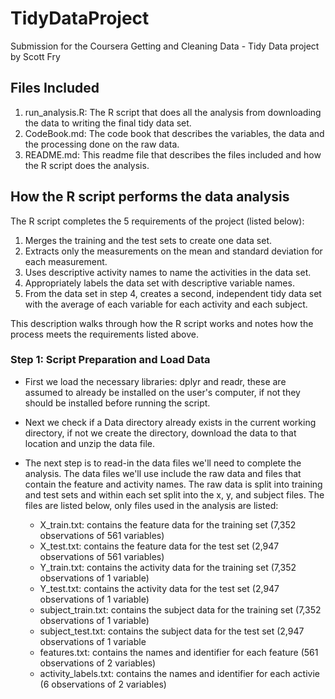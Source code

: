 # TidyDataProject

  Submission for the Coursera Getting and Cleaning Data - Tidy Data project by Scott Fry

## Files Included

  1. run_analysis.R: The R script that does all the analysis from downloading the data to writing the final tidy data set.
  2. CodeBook.md: The code book that describes the variables, the data and the processing done on the raw data.
  3. README.md: This readme file that describes the files included and how the R script does the analysis.

## How the R script performs the data analysis

  The R script completes the 5 requirements of the project (listed below):
  
  1. Merges the training and the test sets to create one data set.
  2. Extracts only the measurements on the mean and standard deviation for each measurement.
  3. Uses descriptive activity names to name the activities in the data set.
  4. Appropriately labels the data set with descriptive variable names.
  5. From the data set in step 4, creates a second, independent tidy data set with the average of each variable for each activity and each      subject.
 
This description walks through how the R script works and notes how the process meets the requirements listed above.

### Step 1: Script Preparation and Load Data

  * First we load the necessary libraries: dplyr and readr, these are assumed to already be installed on the user's computer, if not they should be installed before running the script.

  * Next we check if a Data directory already exists in the current working directory, if not we create the directory, download the data to that location and unzip the data file.

  * The next step is to read-in the data files we'll need to complete the analysis.  The data files we'll use include the raw data and files that contain the feature and activity names.  The raw data is split into training and test sets and within each set split into the x, y, and subject files.  The files are listed below, only files used in the analysis are listed:

    - X_train.txt: contains the feature data for the training set (7,352 observations of 561 variables)
    - X_test.txt: contains the feature data for the test set (2,947 observations of 561 variables)
    - Y_train.txt: contains the activity data for the training set (7,352 observations of 1 variable)
    - Y_test.txt: contains the activity data for the test set (2,947 observations of 1 variable)
    - subject_train.txt: contains the subject data for the training set (7,352 observations of 1 variable)
    - subject_test.txt: contains the subject data for the test set (2,947 observations of 1 variable
    - features.txt: contains the names and identifier for each feature (561 observations of 2 variables)
    - activity_labels.txt: contains the names and identifier for each activie (6 observations of 2 variables)
  
  

